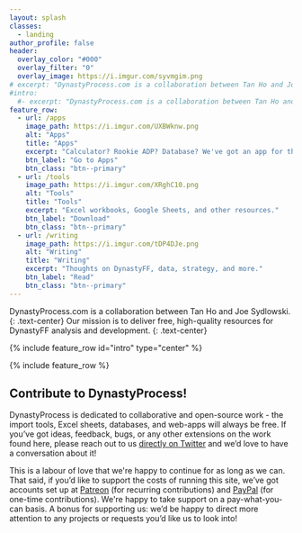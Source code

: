 ```yaml
---
layout: splash
classes:
  - landing
author_profile: false
header:
  overlay_color: "#000"
  overlay_filter: "0"
  overlay_image: https://i.imgur.com/syvmgim.png
# excerpt: "DynastyProcess.com is a collaboration between Tan Ho and Joe Sydlowski. Our mission is to deliver free, high-quality resources for DynastyFF analysis."
#intro:
  #- excerpt: "DynastyProcess.com is a collaboration between Tan Ho and Joe Sydlowski. Our mission is to deliver free, high-quality resources for DynastyFF analysis and development."
feature_row:
  - url: /apps
    image_path: https://i.imgur.com/UXBWknw.png
    alt: "Apps"
    title: "Apps"
    excerpt: "Calculator? Rookie ADP? Database? We've got an app for that and more!"
    btn_label: "Go to Apps"
    btn_class: "btn--primary"
  - url: /tools
    image_path: https://i.imgur.com/XRghC10.png
    alt: "Tools"
    title: "Tools"
    excerpt: "Excel workbooks, Google Sheets, and other resources."
    btn_label: "Download"
    btn_class: "btn--primary"
  - url: /writing
    image_path: https://i.imgur.com/tDP4DJe.png
    alt: "Writing"
    title: "Writing"
    excerpt: "Thoughts on DynastyFF, data, strategy, and more."
    btn_label: "Read"
    btn_class: "btn--primary"
---
```


DynastyProcess.com is a collaboration between Tan Ho and Joe Sydlowski.
{: .text-center}
Our mission is to deliver free, high-quality resources for DynastyFF analysis and development.
{: .text-center}

{% include feature_row id="intro" type="center" %}

{% include feature_row %}

## Contribute to DynastyProcess!

DynastyProcess is dedicated to collaborative and open-source work - the import tools, Excel sheets, databases, and web-apps will always be free. If you’ve got ideas, feedback, bugs, or any other extensions on the work found here, please reach out to us [directly on Twitter](https://twitter.com/_TanHo) and we’d love to have a conversation about it!

This is a labour of love that we're happy to continue for as long as we can. That said, if you’d like to support the costs of running this site, we’ve got accounts set up at [Patreon](http://patreon.com/tanho) (for recurring contributions) and [PayPal](http://paypal.me/tan63) (for one-time contributions). We're happy to take support on a pay-what-you-can basis. A bonus for supporting us: we’d be happy to direct more attention to any projects or requests you’d like us to look into!
